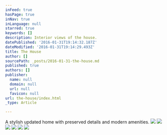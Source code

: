 ```yaml
---
inFeed: true
hasPage: true
inNav: true
inLanguage: null
starred: true
keywords: []
description: Interior views of the house.
datePublished: '2016-01-31T19:14:32.187Z'
dateModified: '2016-01-31T19:14:29.493Z'
title: The House
author: []
sourcePath: _posts/2016-01-31-the-house.md
published: true
authors: []
publisher:
  name: null
  domain: null
  url: null
  favicon: null
url: the-house/index.html
_type: Article

---
```

A stylish updated home with preserved details and modern amenities.
![](https://the-grid-user-content.s3-us-west-2.amazonaws.com/85c235c0-fcf3-4310-8289-0aa084654021.png)
![](https://the-grid-user-content.s3-us-west-2.amazonaws.com/52511039-1165-41b1-8055-ae2c00896f9d.png)
![](https://the-grid-user-content.s3-us-west-2.amazonaws.com/8f7220f3-c1aa-47eb-9d4d-7a9e65c2dd30.jpg)
![](https://the-grid-user-content.s3-us-west-2.amazonaws.com/c57ecd8b-c9e5-4955-837e-6c2b9b2899e7.jpg)
![](https://the-grid-user-content.s3-us-west-2.amazonaws.com/19fcda34-b4e7-441d-8e13-a44fefd82eb5.jpg)
![](https://the-grid-user-content.s3-us-west-2.amazonaws.com/3f0ed7e1-24bb-4a45-956c-37c33d3a3231.jpg)